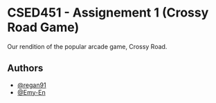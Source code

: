 # CSED451 - Assignement 1 (Crossy Road Game)

Our rendition of the popular arcade game, Crossy Road.


## Authors

- [@regan91](https://www.github.com/regan91)
- [@Emy-En](https://www.github.com/Emy-En)
